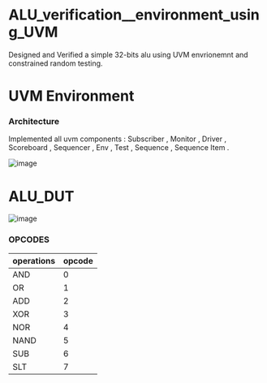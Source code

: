 # ALU_verification__environment_using_UVM
Designed and Verified a simple 32-bits alu using UVM envrionemnt and constrained random testing.
# UVM Environment 
 ### Architecture  
  Implemented all uvm components : Subscriber , Monitor , Driver , Scoreboard , Sequencer , Env , Test , Sequence , Sequence Item .
  
  ![image](https://github.com/MohabAmged/ALU_verification__environment_using_UVM/assets/68222258/3d87b438-1408-434e-9a5e-67d785992029)

# ALU_DUT
![image](https://github.com/MohabAmged/ALU_verification__environment_using_UVM/assets/68222258/d89b8ef3-0dfd-4ed5-aaf6-be13c53e310e)
### OPCODES 
| operations | opcode |
| ---------- | ------ |
| AND        |  0     |
| OR         |  1     |
| ADD        |  2     |
| XOR        |  3     |
| NOR        |  4     |
| NAND       |  5     |
| SUB        |  6     |
| SLT        |  7     |




